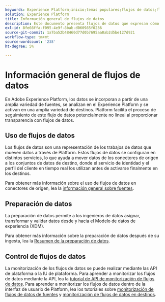 ```yaml
---
keywords: Experience Platform;inicio;temas populares;flujos de datos;flujos de datos;datos;monitorización;monitorizar flujos de datos;monitorizar flujos de datos;monitorizar;monitorizar flujos de datos;monitorizar flujos de datos;monitorizar flujos de datos;flujo;servicio de flujo;
solution: Experience Platform
title: Información general de flujos de datos
description: Este documento presenta flujos de datos que expresan cómo se utilizan en Adobe Experience Platform.
exl-id: 8fe08ffa-f095-4e9f-8bab-d060985f0236
source-git-commit: 1a7ba52b48460d77d0b7695aa0ab2d5be127d921
workflow-type: tm+mt
source-wordcount: '238'
ht-degree: 5%

---
```


# Información general de flujos de datos

En Adobe Experience Platform, los datos se incorporan a partir de una amplia variedad de fuentes, se analizan en el Experience Platform y se activan en una amplia variedad de destinos. Platform facilita el proceso de seguimiento de este flujo de datos potencialmente no lineal al proporcionar transparencia con flujos de datos.

## Uso de flujos de datos

Los flujos de datos son una representación de los trabajos de datos que mueven datos a través de Platform. Estos flujos de datos se configuran en distintos servicios, lo que ayuda a mover datos de los conectores de origen a los conjuntos de datos de destino, donde el servicio de identidad y el perfil del cliente en tiempo real los utilizan antes de activarse finalmente en los destinos.

Para obtener más información sobre el uso de flujos de datos en conectores de origen, lea la [información general sobre fuentes](../sources/home.md).

## Preparación de datos

La preparación de datos permite a los ingenieros de datos asignar, transformar y validar datos desde y hacia el Modelo de datos de experiencia (XDM).

Para obtener más información sobre la preparación de datos después de su ingesta, lea la [Resumen de la preparación de datos](../data-prep/home.md).

## Control de flujos de datos

La monitorización de los flujos de datos se puede realizar mediante las API de plataforma o la IU de plataforma. Para aprender a monitorizar los flujos de datos mediante la API, lea la [tutorial de API de monitorización de flujos de datos](./api/monitor.md). Para aprender a monitorizar los flujos de datos dentro de la interfaz de usuario de Platform, lea los tutoriales sobre [monitorización de flujos de datos de fuentes](./ui/monitor-sources.md) y [monitorización de flujos de datos en destinos](./ui/monitor-destinations.md).
